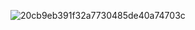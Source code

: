 

  
  



![20cb9eb391f32a7730485de40a74703c](https://github.com/user-attachments/assets/75b3e8c7-52e5-4a22-b2cf-b7aec14d06fd)
